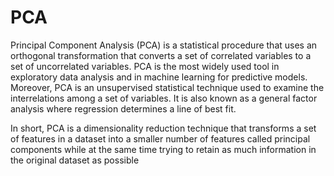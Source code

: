 # PCA

Principal Component Analysis (PCA) is a statistical procedure that uses an orthogonal transformation that converts a set of correlated variables to a set of uncorrelated variables. PCA is the most widely used tool in exploratory data analysis and in machine learning for predictive models. Moreover, PCA is an unsupervised statistical technique used to examine the interrelations among a set of variables. It is also known as a general factor analysis where regression determines a line of best fit.

In short, PCA is a dimensionality reduction technique that transforms a set of features in a dataset into a smaller number of features called principal components while at the same time trying to retain as much information in the original dataset as possible
